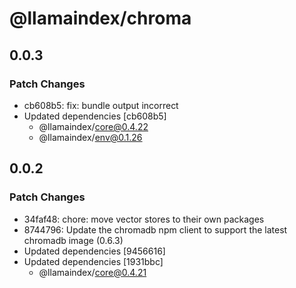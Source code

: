 # @llamaindex/chroma

## 0.0.3

### Patch Changes

- cb608b5: fix: bundle output incorrect
- Updated dependencies [cb608b5]
  - @llamaindex/core@0.4.22
  - @llamaindex/env@0.1.26

## 0.0.2

### Patch Changes

- 34faf48: chore: move vector stores to their own packages
- 8744796: Update the chromadb npm client to support the latest chromadb image (0.6.3)
- Updated dependencies [9456616]
- Updated dependencies [1931bbc]
  - @llamaindex/core@0.4.21
